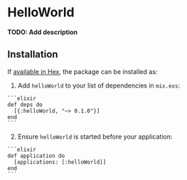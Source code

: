 # HelloWorld

**TODO: Add description**

## Installation

If [available in Hex](https://hex.pm/docs/publish), the package can be installed as:

  1. Add `helloWorld` to your list of dependencies in `mix.exs`:

    ```elixir
    def deps do
      [{:helloWorld, "~> 0.1.0"}]
    end
    ```

  2. Ensure `helloWorld` is started before your application:

    ```elixir
    def application do
      [applications: [:helloWorld]]
    end
    ```

